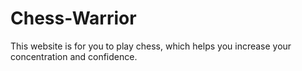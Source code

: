 # Chess-Warrior
This website is for you to play chess, which helps you increase your concentration and confidence.
